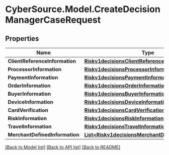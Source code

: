 # CyberSource.Model.CreateDecisionManagerCaseRequest
## Properties

Name | Type | Description | Notes
------------ | ------------- | ------------- | -------------
**ClientReferenceInformation** | [**Riskv1decisionsClientReferenceInformation**](Riskv1decisionsClientReferenceInformation.md) |  | [optional] 
**ProcessorInformation** | [**Riskv1decisionsProcessorInformation**](Riskv1decisionsProcessorInformation.md) |  | [optional] 
**PaymentInformation** | [**Riskv1decisionsPaymentInformation**](Riskv1decisionsPaymentInformation.md) |  | [optional] 
**OrderInformation** | [**Riskv1decisionsOrderInformation**](Riskv1decisionsOrderInformation.md) |  | [optional] 
**BuyerInformation** | [**Riskv1decisionsBuyerInformation**](Riskv1decisionsBuyerInformation.md) |  | [optional] 
**DeviceInformation** | [**Riskv1decisionsDeviceInformation**](Riskv1decisionsDeviceInformation.md) |  | [optional] 
**CardVerification** | [**Riskv1decisionsCardVerification**](Riskv1decisionsCardVerification.md) |  | [optional] 
**RiskInformation** | [**Riskv1decisionsRiskInformation**](Riskv1decisionsRiskInformation.md) |  | [optional] 
**TravelInformation** | [**Riskv1decisionsTravelInformation**](Riskv1decisionsTravelInformation.md) |  | [optional] 
**MerchantDefinedInformation** | [**List&lt;Riskv1decisionsMerchantDefinedInformation&gt;**](Riskv1decisionsMerchantDefinedInformation.md) |  | [optional] 

[[Back to Model list]](../README.md#documentation-for-models) [[Back to API list]](../README.md#documentation-for-api-endpoints) [[Back to README]](../README.md)

